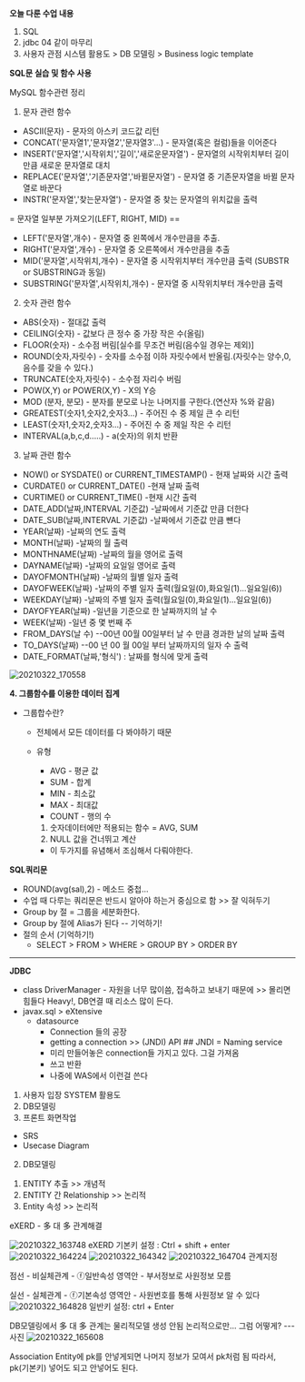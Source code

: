 **오늘 다룬 수업 내용**
1. SQL
2. jdbc 04 같이 마무리
3. 사용자 관점 시스템 활용도 > DB 모델링 > Business logic template

**SQL문 실습 및 함수 사용**

MySQL 함수관련 정리

1. 문자 관련 함수 

- ASCII(문자) - 문자의 아스키 코드값 리턴
- CONCAT('문자열1','문자열2','문자열3'...) - 문자열(혹은 컬럼)들을 이어준다
- INSERT('문자열','시작위치','길이','새로운문자열') - 문자열의 시작위치부터 길이만큼 새로운 문자열로 대치 
- REPLACE('문자열','기존문자열','바뀔문자열') - 문자열 중 기존문자열을 바뀔 문자열로 바꾼다
- INSTR('문자열','찾는문자열') - 문자열 중 찾는 문자열의 위치값을 출력 

= 문자열 일부분 가져오기(LEFT, RIGHT, MID) ==
- LEFT('문자열',개수) - 문자열 중 왼쪽에서 개수만큼을 추출.
- RIGHT('문자열',개수) - 문자열 중 오른쪽에서 개수만큼을 추출
- MID('문자열',시작위치,개수) - 문자열 중 시작위치부터 개수만큼 출력 (SUBSTR or SUBSTRING과 동일)
 - SUBSTRING('문자열',시작위치,개수) - 문자열 중 시작위치부터 개수만큼 출력 

2. 숫자 관련 함수 

- ABS(숫자) - 절대값 출력   
- CEILING(숫자) - 값보다 큰 정수 중 가장 작은 수(올림)  
- FLOOR(숫자) - 소수점 버림[실수를 무조건 버림(음수일 경우는 제외)]
- ROUND(숫자,자릿수) - 숫자를 소수점 이하 자릿수에서 반올림.(자릿수는 양수,0,음수를 갖을 수 있다.) 
- TRUNCATE(숫자,자릿수) - 소수점 자리수 버림
- POW(X,Y) or POWER(X,Y) - X의 Y승 
- MOD (분자, 분모) - 분자를 분모로 나눈 나머지를 구한다.(연산자 %와 같음) 
- GREATEST(숫자1,숫자2,숫자3...) - 주어진 수 중 제일 큰 수 리턴
- LEAST(숫자1,숫자2,숫자3...) - 주어진 수 중 제일 작은 수 리턴
- INTERVAL(a,b,c,d.....) - a(숫자)의 위치 반환

3. 날짜 관련 함수 
- NOW() or SYSDATE() or CURRENT_TIMESTAMP() - 현재 날짜와 시간 출력 
- CURDATE() or CURRENT_DATE() -현재 날짜 출력 
- CURTIME() or CURRENT_TIME() -현재 시간 출력 
- DATE_ADD(날짜,INTERVAL 기준값) -날짜에서 기준값 만큼 더한다
- DATE_SUB(날짜,INTERVAL 기준값) -날짜에서 기준값 만큼 뺸다
- YEAR(날짜) -날짜의 연도 출력
- MONTH(날짜) -날짜의 월 출력
- MONTHNAME(날짜) -날짜의 월을 영어로 출력
- DAYNAME(날짜) -날짜의 요일일 영어로 출력
- DAYOFMONTH(날짜) -날짜의 월별 일자 출력
- DAYOFWEEK(날짜) -날짜의 주별 일자 출력(월요일(0),화요일(1)...일요일(6)) 
- WEEKDAY(날짜) -날짜의 주별 일자 출력(월요일(0),화요일(1)...일요일(6)) 
- DAYOFYEAR(날짜) -일년을 기준으로 한 날짜까지의 날 수
- WEEK(날짜) -일년 중 몇 번째 주
- FROM_DAYS(날 수) --00년 00월 00일부터 날 수 만큼 경과한 날의 날짜 출력
- TO_DAYS(날짜) --00 년 00 월 00일 부터 날짜까지의 일자 수 출력
- DATE_FORMAT(날짜,'형식') : 날짜를 형식에 맞게 출력

![20210322_170558](https://user-images.githubusercontent.com/78403443/111960315-edd95100-8b32-11eb-8f87-c69fdf7a54cc.png)

**4. 그룹함수를 이용한 데이터 집계**
- 그룹합수란?
  - 전체에서 모든 데이터를 다 봐야하기 때문
  - 유형
    - AVG - 평균 값
    - SUM - 합계
    - MIN - 최소값
    - MAX - 최대값
    - COUNT - 행의 수

    1. 숫자데이터에만 적용되는 함수 = AVG, SUM
    2. NULL 값을 건너뛰고 계산
    - 이 두가지를 유념해서 조심해서 다뤄야한다.

**SQL쿼리문**
- ROUND(avg(sal),2) - 메소드 중첩...
- 수업 때 다루는 쿼리문은 반드시 알아야 하는거 중심으로 함 >> 잘 익혀두기
- Group by 절 = 그룹을 세분화한다.
- Group by 절에 Alias가 된다 -- 기억하기!
- 절의 순서 (기억하기!)
  - SELECT > FROM > WHERE > GROUP BY > ORDER BY
------------------------------------------------------------------------------------------------------------------------------------------------
**JDBC**
- class DriverManager - 자원을 너무 많이씀, 접속하고 보내기 때문에 >> 몰리면 힘들다 Heavy!, DB연결 때 리소스 많이 든다.
- javax.sql > eXtensive
  - datasource
    - Connection 들의 공장
    - getting a connection >> (JNDI) API ## JNDI = Naming service
    - 미리 만들어놓은 connection들 가지고 있다. 그걸 가져옴
    - 쓰고 반환
    - 나중에 WAS에서 이런걸 쓴다

1. 사용자 입장 SYSTEM 활용도
  1. DB모델링
  2. 프론트 화면작업
  - SRS
  - Usecase Diagram

2. DB모델링
  1) ENTITY 추출 >> 개념적
  2) ENTITY 간 Relationship >> 논리적
  3) Entity 속성 >> 논리적

  eXERD 
    - 多 대 多 관계해결

![20210322_163748](https://user-images.githubusercontent.com/78403443/111961473-73a9cc00-8b34-11eb-8e0a-6e60cec4e8f2.png)
eXERD 기본키 설정 : Ctrl + shift + enter
![20210322_164224](https://user-images.githubusercontent.com/78403443/111961506-7f958e00-8b34-11eb-88c3-ceda6d930112.png)
![20210322_164342](https://user-images.githubusercontent.com/78403443/111961538-87553280-8b34-11eb-92b9-cbc3566e8fc8.png)
![20210322_164704](https://user-images.githubusercontent.com/78403443/111961560-8c19e680-8b34-11eb-8437-f17109226192.png)
관계지정

점선 - 비실체관계 - ⓕ일반속성 영역안 - 부서정보로 사원정보 모름

실선 - 실체관계 - ⓕ기본속성 영역안 - 사원번호를 통해 사원정보 알 수 있다
![20210322_164828](https://user-images.githubusercontent.com/78403443/111961584-92a85e00-8b34-11eb-95dd-a21c0d14673c.png)
일반키 설정: ctrl + Enter

DB모델링에서 多 대 多 관계는 물리적모델 생성 안됨
논리적으로만...
그럼 어떻게? --- 사진
![20210322_165608](https://user-images.githubusercontent.com/78403443/111961596-95a34e80-8b34-11eb-919b-184400f0e43e.png)

Association Entity에 pk를 안넣게되면 나머지 정보가 모여서 pk처럼 됨
따라서, pk(기본키) 넣어도 되고 안넣어도 된다.

